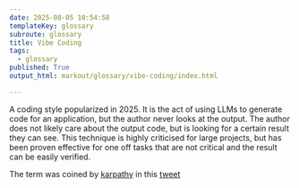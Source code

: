 ```yaml
---
date: 2025-08-05 10:54:58
templateKey: glossary
subroute: glossary
title: Vibe Coding
tags:
  - glossary
published: True
output_html: markout/glossary/vibe-coding/index.html

---
```


A coding style popularized in 2025.  It is the act of using LLMs to generate
code for an application,  but the author never looks at the output.  The author
does not likely care about the output code, but is looking for a certain
result they can see.  This technique is highly criticised for large projects,
but has been proven effective for one off tasks that are not critical and the
result can be easily verified.

The term was coined by [karpathy](https://twitter.com/karpathy) in this
[tweet](https://x.com/karpathy/status/1886192184808149383)

